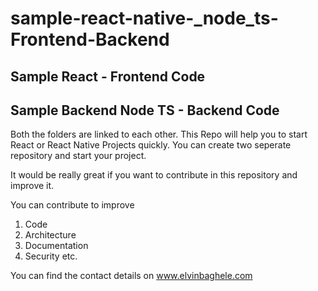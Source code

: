 # sample-react-native-_node_ts-Frontend-Backend

## Sample React - Frontend Code

## Sample Backend Node TS - Backend Code

Both the folders are linked to each other.
This Repo will help you to start React or React Native Projects quickly. You can create two seperate repository and start your project.

It would be really great if you want to contribute in this repository and improve it.

You can contribute to improve 
1. Code
2. Architecture
3. Documentation
4. Security
etc.

You can find the contact details on www.elvinbaghele.com
